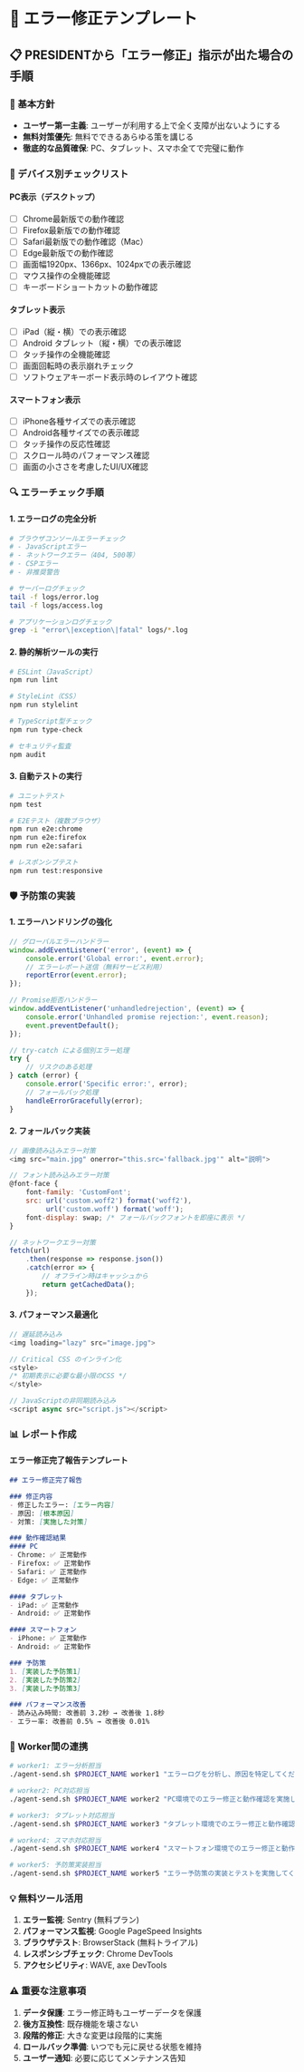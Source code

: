 # 🚨 エラー修正テンプレート

## 📋 PRESIDENTから「エラー修正」指示が出た場合の手順

### 🎯 基本方針
- **ユーザー第一主義**: ユーザーが利用する上で全く支障が出ないようにする
- **無料対策優先**: 無料でできるあらゆる策を講じる
- **徹底的な品質確保**: PC、タブレット、スマホ全てで完璧に動作

### 📱 デバイス別チェックリスト

#### PC表示（デスクトップ）
- [ ] Chrome最新版での動作確認
- [ ] Firefox最新版での動作確認
- [ ] Safari最新版での動作確認（Mac）
- [ ] Edge最新版での動作確認
- [ ] 画面幅1920px、1366px、1024pxでの表示確認
- [ ] マウス操作の全機能確認
- [ ] キーボードショートカットの動作確認

#### タブレット表示
- [ ] iPad（縦・横）での表示確認
- [ ] Android タブレット（縦・横）での表示確認
- [ ] タッチ操作の全機能確認
- [ ] 画面回転時の表示崩れチェック
- [ ] ソフトウェアキーボード表示時のレイアウト確認

#### スマートフォン表示
- [ ] iPhone各種サイズでの表示確認
- [ ] Android各種サイズでの表示確認
- [ ] タッチ操作の反応性確認
- [ ] スクロール時のパフォーマンス確認
- [ ] 画面の小ささを考慮したUI/UX確認

### 🔍 エラーチェック手順

#### 1. エラーログの完全分析
```bash
# ブラウザコンソールエラーチェック
# - JavaScriptエラー
# - ネットワークエラー（404, 500等）
# - CSPエラー
# - 非推奨警告

# サーバーログチェック
tail -f logs/error.log
tail -f logs/access.log

# アプリケーションログチェック
grep -i "error\|exception\|fatal" logs/*.log
```

#### 2. 静的解析ツールの実行
```bash
# ESLint（JavaScript）
npm run lint

# StyleLint（CSS）
npm run stylelint

# TypeScript型チェック
npm run type-check

# セキュリティ監査
npm audit
```

#### 3. 自動テストの実行
```bash
# ユニットテスト
npm test

# E2Eテスト（複数ブラウザ）
npm run e2e:chrome
npm run e2e:firefox
npm run e2e:safari

# レスポンシブテスト
npm run test:responsive
```

### 🛡️ 予防策の実装

#### 1. エラーハンドリングの強化
```javascript
// グローバルエラーハンドラー
window.addEventListener('error', (event) => {
    console.error('Global error:', event.error);
    // エラーレポート送信（無料サービス利用）
    reportError(event.error);
});

// Promise拒否ハンドラー
window.addEventListener('unhandledrejection', (event) => {
    console.error('Unhandled promise rejection:', event.reason);
    event.preventDefault();
});

// try-catch による個別エラー処理
try {
    // リスクのある処理
} catch (error) {
    console.error('Specific error:', error);
    // フォールバック処理
    handleErrorGracefully(error);
}
```

#### 2. フォールバック実装
```javascript
// 画像読み込みエラー対策
<img src="main.jpg" onerror="this.src='fallback.jpg'" alt="説明">

// フォント読み込みエラー対策
@font-face {
    font-family: 'CustomFont';
    src: url('custom.woff2') format('woff2'),
         url('custom.woff') format('woff');
    font-display: swap; /* フォールバックフォントを即座に表示 */
}

// ネットワークエラー対策
fetch(url)
    .then(response => response.json())
    .catch(error => {
        // オフライン時はキャッシュから
        return getCachedData();
    });
```

#### 3. パフォーマンス最適化
```javascript
// 遅延読み込み
<img loading="lazy" src="image.jpg">

// Critical CSS のインライン化
<style>
/* 初期表示に必要な最小限のCSS */
</style>

// JavaScriptの非同期読み込み
<script async src="script.js"></script>
```

### 📊 レポート作成

#### エラー修正完了報告テンプレート
```markdown
## エラー修正完了報告

### 修正内容
- 修正したエラー: [エラー内容]
- 原因: [根本原因]
- 対策: [実施した対策]

### 動作確認結果
#### PC
- Chrome: ✅ 正常動作
- Firefox: ✅ 正常動作
- Safari: ✅ 正常動作
- Edge: ✅ 正常動作

#### タブレット
- iPad: ✅ 正常動作
- Android: ✅ 正常動作

#### スマートフォン
- iPhone: ✅ 正常動作
- Android: ✅ 正常動作

### 予防策
1. [実装した予防策1]
2. [実装した予防策2]
3. [実装した予防策3]

### パフォーマンス改善
- 読み込み時間: 改善前 3.2秒 → 改善後 1.8秒
- エラー率: 改善前 0.5% → 改善後 0.01%
```

### 🔧 Worker間の連携

```bash
# worker1: エラー分析担当
./agent-send.sh $PROJECT_NAME worker1 "エラーログを分析し、原因を特定してください"

# worker2: PC対応担当
./agent-send.sh $PROJECT_NAME worker2 "PC環境でのエラー修正と動作確認を実施してください"

# worker3: タブレット対応担当
./agent-send.sh $PROJECT_NAME worker3 "タブレット環境でのエラー修正と動作確認を実施してください"

# worker4: スマホ対応担当
./agent-send.sh $PROJECT_NAME worker4 "スマートフォン環境でのエラー修正と動作確認を実施してください"

# worker5: 予防策実装担当
./agent-send.sh $PROJECT_NAME worker5 "エラー予防策の実装とテストを実施してください"
```

### 💡 無料ツール活用

1. **エラー監視**: Sentry (無料プラン)
2. **パフォーマンス監視**: Google PageSpeed Insights
3. **ブラウザテスト**: BrowserStack (無料トライアル)
4. **レスポンシブチェック**: Chrome DevTools
5. **アクセシビリティ**: WAVE, axe DevTools

### ⚠️ 重要な注意事項

1. **データ保護**: エラー修正時もユーザーデータを保護
2. **後方互換性**: 既存機能を壊さない
3. **段階的修正**: 大きな変更は段階的に実施
4. **ロールバック準備**: いつでも元に戻せる状態を維持
5. **ユーザー通知**: 必要に応じてメンテナンス告知